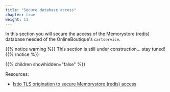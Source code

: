 ```yaml
---
title: "Secure database access"
chapter: true
weight: 11
---
```

In this section you will secure the access of the Memorystore (redis) database needed of the OnlineBoutique's `cartservice`.

{{% notice warning %}}
This section is still under construction... stay tuned!
{{% /notice %}}

{{% children showhidden="false" %}}

Resources:
- [Istio TLS origination to secure Memorystore (redis) access](https://alwaysupalwayson.com/istio-tls-origination/)